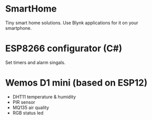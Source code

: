 # SmartHome
Tiny smart home solutions. Use Blynk applications for it on your smartphone.

# ESP8266 configurator (C#)
Set timers and alarm singals.

# Wemos D1 mini (based on ESP12)
- DHT11 temperature & humidity
- PIR sensor
- MQ135 air quality
- RGB status led
